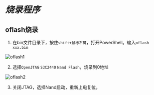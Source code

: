 # _烧录程序_

## oflash烧录

1. 在bin文件目录下，按住`shift+鼠标右键`，打开PowerShell。输入`oflash xxx.bin`

![oflash1](https://ding-aliyun.oss-cn-shenzhen.aliyuncs.com/s3c2440/6.1_oflash1.png)

2. 选择`OpenJTAG` `S3C2440` `Nand Flash`，烧录到0地址

![oflash2](https://ding-aliyun.oss-cn-shenzhen.aliyuncs.com/s3c2440/6.2_oflash2.png)

3. 关闭JTAG，选择Nand启动，重新上电复位。

